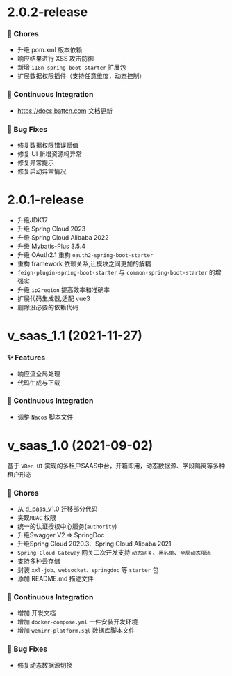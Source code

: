 # 2.0.2-release

### 🎫 Chores

- 升级 pom.xml 版本依赖
- 响应结果进行 XSS 攻击防御
- 新增 `i18n-spring-boot-starter` 扩展包
- 扩展数据权限插件（支持任意维度，动态控制）

### 🔧 Continuous Integration

- https://docs.battcn.com 文档更新

### 🐛 Bug Fixes

- 修复数据权限错误赋值
- 修复 UI 新增资源吗异常
- 修复异常提示
- 修复启动异常情况


# 2.0.1-release

- 升级JDK17
- 升级 Spring Cloud 2023
- 升级 Spring Cloud Alibaba 2022
- 升级 Mybatis-Plus 3.5.4
- 升级 OAuth2.1 重构 `oauth2-spring-boot-starter`
- 重构 framework 依赖关系,让模块之间更加的解耦
- `feign-plugin-spring-boot-starter`  与 `common-spring-boot-starter` 的增强实
- 升级 `ip2region` 提高效率和准确率
- 扩展代码生成器,适配 vue3
- 删除没必要的依赖代码

# v_saas_1.1 (2021-11-27)

### ✨ Features

- 响应流全局处理
- 代码生成与下载

### 🔧 Continuous Integration

- 调整 `Nacos` 脚本文件

# v_saas_1.0 (2021-09-02)

基于 `VBen UI` 实现的多租户SAAS中台，开箱即用，动态数据源、字段隔离等多种租户形态

### 🎫 Chores

- 从 d_pass_v1.0 迁移部分代码
- 实现`RBAC` 权限
- 统一的认证授权中心服务(`authority`)
- 升级Swagger V2 => SpringDoc 
- 升级Spring Cloud 2020.3、Spring Cloud Alibaba 2021
- `Spring Cloud Gateway` 网关二次开发支持 `动态网关`、`黑名单`、`全局动态限流`
- 支持多种云存储
- 封装 `xxl-job、websocket、springdoc` 等 `starter` 包
- 添加 README.md 描述文件

### 🔧 Continuous Integration

- 增加 开发文档
- 增加 `docker-compose.yml` 一件安装开发环境
- 增加 `wemirr-platform.sql` 数据库脚本文件

### 🐛 Bug Fixes

- 修复动态数据源切换
